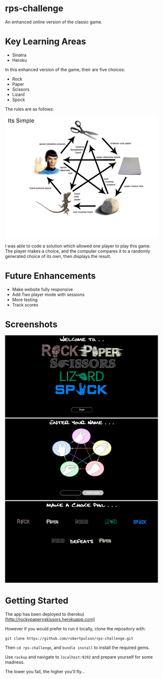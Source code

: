 # rps-challenge

An enhanced online version of the classic game.

# Key Learning Areas

* Sinatra
* Heroku

In this enhanced version of the game, their are five choices:

* Rock
* Paper
* Scissors
* Lizard
* Spock

The rules are as follows:

![ScreenShot](https://github.com/robertpulson/rps-challenge/blob/master/screenshots/RockPaperScissorsLizardSpock.jpg?raw=true)

I was able to code a solution which allowed one player to play this game. The player makes a choice, and the computer compares it to a randomly generated choice of its own, then displays the result.

# Future Enhancements

* Make website fully responsive
* Add Two player mode with sessions
* More testing
* Track scores

# Screenshots

![ScreenShot](https://github.com/robertpulson/rps-challenge/blob/master/screenshots/Screen%20Shot%202015-04-27%20at%2011.26.51.png?raw=true)
![ScreenShot](https://github.com/robertpulson/rps-challenge/blob/master/screenshots/Screen%20Shot%202015-04-27%20at%2011.27.02.png?raw=true)
![ScreenShot](https://github.com/robertpulson/rps-challenge/blob/master/screenshots/Screen%20Shot%202015-04-27%20at%2011.27.19.png?raw=true)

# Getting Started

The app has been deployed to (heroku)[http://rockypaperyskissors.herokuapp.com]

However if you would prefer to run it locally, clone the repository with:

`git clone https://github.com/robertpulson/rps-challenge.git`

Then `cd rps-challenge`, and `bundle install` to install the required gems.

Use `rackup` and navigate to `localhost:9292` and prepare yourself for some madness.

The lower you fall, the higher you'll fly...
